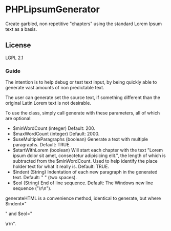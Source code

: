 PHPLipsumGenerator
==================

Create garbled, non repetitive "chapters" using the standard Lorem Ipsum text as a basis.


## License
LGPL 2.1

### Guide

The intention is to help debug or test text input, by being quickly able to generate vast amounts of non predictable text. 

The user can generate set the source text, if something different than the original Latin Lorem text is not desirable.

To use the class, simply call generate with these parameters, all of which are optional:

* $minWordCount (integer)
  Default: 200.
* $maxWordCount (integer)
  Default: 2000.
* $useMultipleParagraphs (boolean)
  Generate a text with multiple paragraphs.
  Default: TRUE. 
* $startWithLorem (boolean)
  Will start each chapter with the text "Lorem ipsum dolor sit amet, consectetur adipisicing elit.", the length of which is subtracted from the $minWordCount. Used to help identify the place holder text for what it really is.
  Default: TRUE.
* $indent (String)
  Indentation of each new paragraph in the generated text.
  Default: "  " (two spaces).
* $eol (String)
  End of line sequence.
  Default: The Windows new line sequence ("\r\n").

generateHTML is a convenience method, identical to generate, but where $indent="<p>" and $eol="</p>\r\n".